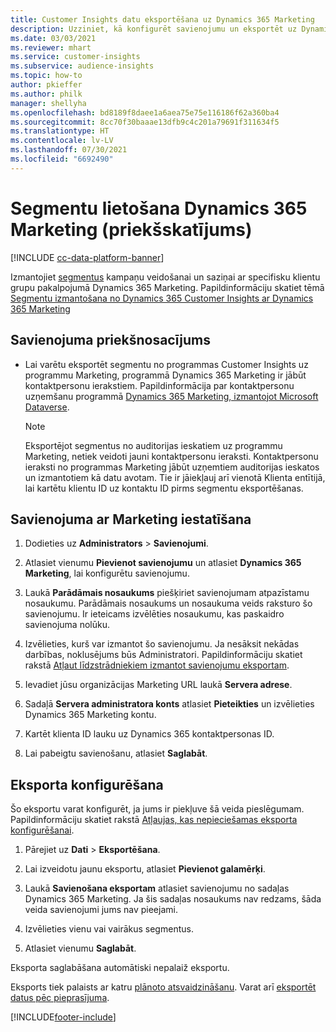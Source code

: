 ```yaml
---
title: Customer Insights datu eksportēšana uz Dynamics 365 Marketing
description: Uzziniet, kā konfigurēt savienojumu un eksportēt uz Dynamics 365 Marketing.
ms.date: 03/03/2021
ms.reviewer: mhart
ms.service: customer-insights
ms.subservice: audience-insights
ms.topic: how-to
author: pkieffer
ms.author: philk
manager: shellyha
ms.openlocfilehash: bd8189f8daee1a6aea75e75e116186f62a360ba4
ms.sourcegitcommit: 8cc70f30baaae13dfb9c4c201a79691f311634f5
ms.translationtype: HT
ms.contentlocale: lv-LV
ms.lasthandoff: 07/30/2021
ms.locfileid: "6692490"
---
```

# <a name="use-segments-in-dynamics-365-marketing-preview"></a>Segmentu lietošana Dynamics 365 Marketing (priekšskatījums)

[!INCLUDE [cc-data-platform-banner](../includes/cc-data-platform-banner.md)]

Izmantojiet [segmentus](segments.md) kampaņu veidošanai un saziņai ar specifisku klientu grupu pakalpojumā Dynamics 365 Marketing. Papildinformāciju skatiet tēmā [Segmentu izmantošana no Dynamics 365 Customer Insights ar Dynamics 365 Marketing](/dynamics365/marketing/customer-insights-segments)

## <a name="prerequisite-for-a-connection"></a>Savienojuma priekšnosacījums

- Lai varētu eksportēt segmentu no programmas Customer Insights uz programmu Marketing, programmā Dynamics 365 Marketing ir jābūt kontaktpersonu ierakstiem. Papildinformācija par kontaktpersonu uzņemšanu programmā [Dynamics 365 Marketing, izmantojot Microsoft Dataverse](connect-power-query.md).

  > [!NOTE]
  > Eksportējot segmentus no auditorijas ieskatiem uz programmu Marketing, netiek veidoti jauni kontaktpersonu ieraksti. Kontaktpersonu ieraksti no programmas Marketing jābūt uzņemtiem auditorijas ieskatos un izmantotiem kā datu avotam. Tie ir jāiekļauj arī vienotā Klienta entītijā, lai kartētu klientu ID uz kontaktu ID pirms segmentu eksportēšanas.

## <a name="set-up-connection-to-marketing"></a>Savienojuma ar Marketing iestatīšana

1. Dodieties uz **Administrators** > **Savienojumi**.

1. Atlasiet vienumu **Pievienot savienojumu** un atlasiet **Dynamics 365 Marketing**, lai konfigurētu savienojumu.

1. Laukā **Parādāmais nosaukums** piešķiriet savienojumam atpazīstamu nosaukumu. Parādāmais nosaukums un nosaukuma veids raksturo šo savienojumu. Ir ieteicams izvēlēties nosaukumu, kas paskaidro savienojuma nolūku.

1. Izvēlieties, kurš var izmantot šo savienojumu. Ja nesāksit nekādas darbības, noklusējums būs Administratori. Papildinformāciju skatiet rakstā [Atļaut līdzstrādniekiem izmantot savienojumu eksportam](connections.md#allow-contributors-to-use-a-connection-for-exports).

1. Ievadiet jūsu organizācijas Marketing URL laukā **Servera adrese**.

1. Sadaļā **Servera administratora konts** atlasiet **Pieteikties** un izvēlieties Dynamics 365 Marketing kontu.

1. Kartēt klienta ID lauku uz Dynamics 365 kontaktpersonas ID.

1. Lai pabeigtu savienošanu, atlasiet **Saglabāt**. 

## <a name="configure-an-export"></a>Eksporta konfigurēšana

Šo eksportu varat konfigurēt, ja jums ir piekļuve šā veida pieslēgumam. Papildinformāciju skatiet rakstā [Atļaujas, kas nepieciešamas eksporta konfigurēšanai](export-destinations.md#set-up-a-new-export).

1. Pārejiet uz **Dati** > **Eksportēšana**.

1. Lai izveidotu jaunu eksportu, atlasiet **Pievienot galamērķi**.

1. Laukā **Savienošana eksportam** atlasiet savienojumu no sadaļas Dynamics 365 Marketing. Ja šis sadaļas nosaukums nav redzams, šāda veida savienojumi jums nav pieejami.

1. Izvēlieties vienu vai vairākus segmentus.

1. Atlasiet vienumu **Saglabāt**.

Eksporta saglabāšana automātiski nepalaiž eksportu.

Eksports tiek palaists ar katru [plānoto atsvaidzināšanu](system.md#schedule-tab). Varat arī [eksportēt datus pēc pieprasījuma](export-destinations.md#run-exports-on-demand). 

[!INCLUDE[footer-include](../includes/footer-banner.md)]
